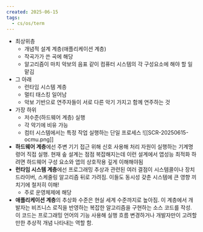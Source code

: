 ```yaml
---
created: 2025-06-15
tags:
  - cs/os/term
---
```

- 최상위층
	- 개념적 설계 계층(애플리케이션 계층)
	- 작곡가가 쓴 곡에 해당
	- 알고리즘이 마치 악보의 음표 같이 컴퓨터 시스템의 각 구성요소에 해야 할 일 맡김
- 그 아래
	- 런타임 시스템 계층
	- 멀티 태스킹 일어남
	- 악보 기반으로 연주자들이 서로 다른 악기 가지고 함께 연주하는 것
- 가장 하위
	- 저수준(하드웨어 계층) 실행
	- 각 악기에 비유 가능
	- 컴터 시스템에서는 특정 작업 실행하는 단일 프로세스
![[SCR-20250615-ocmu.png]]
- **하드웨어 계층**에선 주변 기기 접근 위해 신호 사용해 처리 자원이 실행하는 기계명령어 직접 실행. 현재 솦 설계는 점점 복잡해지는데 이런 설계에서 앱성능 최적화 하려면 하드웨어 구성 요소와 앱의 상호작용 깊게 이해해야됨
- **런타임 시스템 계층**에선 프로그래밍 추상과 관련된 여러 결점이 시스템콜이나 장치 드라이버, 스케줄링 알고리즘 뒤로 가려짐. 이들도 동시성 갖춘 시스템에 큰 영향 끼치기에 철저히 이해!
	- 주로 운영체제에 해당
- **애플리케이션 계층**의 추상화 수준은 현실 세계 수준까지로 높아짐. 이 계층에서 개발자는 비즈니스 로직을 반영하는 복잡한 알고리즘을 구현하는 소스 코드를 작성. 이 코드는 프로그래밍 언어의 기능 사용해 실행 흐름 변경하거나 개발자만이 고려할 만한 추상적 개념 나타내는 역할 함.